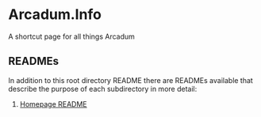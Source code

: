 # Arcadum.Info
A shortcut page for all things Arcadum

## READMEs
In addition to this root directory README there are READMEs available that describe the purpose of each subdirectory in more detail:
1. [Homepage README](docs/CONTRIBUTING.md)
